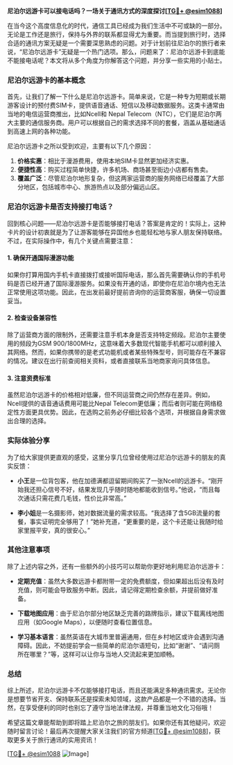 **尼泊尔远游卡可以接电话吗？一场关于通讯方式的深度探讨[[TG💪+ @esim1088](https://t.me/s/esim1088)]**

在当今这个高度信息化的时代，通信工具已经成为我们生活中不可或缺的一部分。无论是工作还是旅行，保持与外界的联系都显得尤为重要。而当提到旅行时，选择合适的通讯方案无疑是一个需要深思熟虑的问题。对于计划前往尼泊尔的旅行者来说，“尼泊尔远游卡”无疑是一个热门选项。那么，问题来了：尼泊尔远游卡到底能不能接电话呢？本文将从多个角度为你解答这个问题，并分享一些实用的小贴士。

### 尼泊尔远游卡的基本概念

首先，让我们了解一下什么是尼泊尔远游卡。简单来说，它是一种专为短期或长期游客设计的预付费SIM卡，提供语音通话、短信以及移动数据服务。这类卡通常由当地的电信运营商推出，比如Ncell和 Nepal Telecom（NTC），它们是尼泊尔两大主要的通信服务商。用户可以根据自己的需求选择不同的套餐，涵盖从基础通话到高速上网的各种功能。

尼泊尔远游卡之所以受到欢迎，主要有以下几个原因：

1. **价格实惠**：相比于漫游费用，使用本地SIM卡显然更加经济实惠。
2. **便捷性高**：购买过程简单快捷，许多机场、商场甚至街边小店都有售卖。
3. **覆盖广泛**：尽管尼泊尔地形复杂，但这两家运营商的服务网络已经覆盖了大部分地区，包括城市中心、旅游热点以及部分偏远山区。

### 尼泊尔远游卡是否支持接打电话？

回到核心问题——尼泊尔远游卡是否能够接打电话？答案是肯定的！实际上，这种卡片的设计初衷就是为了让游客能够在异国他乡也能轻松地与家人朋友保持联络。不过，在实际操作中，有几个关键点需要注意：

#### 1. 确保开通国际漫游功能
如果你打算用国内手机卡直接拨打或接听国际电话，那么首先需要确认你的手机号码是否已经开通了国际漫游服务。如果没有开通的话，即使你在尼泊尔境内也无法正常使用这项功能。因此，在出发前最好提前咨询你的运营商客服，确保一切设置妥当。

#### 2. 检查设备兼容性
除了运营商方面的限制外，还需要注意手机本身是否支持特定频段。尼泊尔主要使用的频段为GSM 900/1800MHz，这意味着大多数现代智能手机都可以顺利接入其网络。然而，如果你携带的是老式功能机或者某些特殊型号，则可能存在不兼容的情况。建议在出行前查阅相关资料，或者直接联系当地商家询问具体信息。

#### 3. 注意资费标准
虽然尼泊尔远游卡的价格相对低廉，但不同运营商之间仍然存在差异。例如，Ncell提供的语音通话费用可能比Nepal Telecom更低廉；而后者则可能在网络稳定性方面更具优势。因此，在选购之前务必仔细比较各个选项，并根据自身需求做出合理的选择。

### 实际体验分享

为了给大家提供更直观的感受，这里分享几位曾经使用过尼泊尔远游卡的朋友的真实反馈：

- **小王**是一位背包客，他在加德满都逗留期间购买了一张Ncell的远游卡。“刚开始我还担心信号不好，结果发现几乎随时随地都能收到信号。”他说，“而且每次通话只需花费几毛钱，性价比非常高。”

- **李小姐**是一名摄影师，她对数据流量的需求较高。“我选择了含5GB流量的套餐，事实证明完全够用了！”她补充道，“更重要的是，这个卡还能让我随时给家里报平安，真的很安心。”

### 其他注意事项

除了上述内容之外，还有一些额外的小技巧可以帮助你更好地利用尼泊尔远游卡：

- **定期充值**：虽然大多数远游卡都附带一定的免费额度，但如果超出后没有及时充值，则可能会导致服务中断。因此，请记得定期检查余额，并提前做好准备。
  
- **下载地图应用**：由于尼泊尔部分地区缺乏完善的路牌指示，建议下载离线地图应用（如Google Maps），以便随时查看位置信息。

- **学习基本语言**：虽然英语在大城市里普遍通用，但在乡村地区或许会遇到沟通障碍。因此，不妨提前学会一些简单的尼泊尔语短句，比如“谢谢”、“请问厕所在哪里？”等，这样可以让你与当地人交流起来更加顺畅。

### 总结

综上所述，尼泊尔远游卡不仅能够接打电话，而且还能满足多种通讯需求。无论你是想要节省开支、保持联系还是探索未知领域，这款产品都是一个不错的选择。当然，在享受便利的同时也别忘了遵守当地法律法规，并尊重当地文化习俗哦！

希望这篇文章能帮助到即将踏上尼泊尔之旅的朋友们。如果你还有其他疑问，欢迎随时留言讨论！最后再次提醒大家关注我们的官方频道[[TG💪+ @esim1088](https://t.me/s/esim1088)]，获取更多关于旅行通讯的实用资讯！

[[TG💪+ @esim1088](https://t.me/s/esim1088) ![Image](https://i.postimg.cc/4NQfJmqS/Snipaste-2025-05-13-00-14-12.png)]
